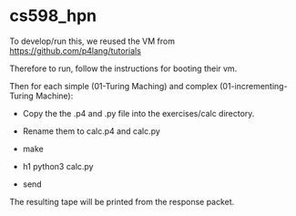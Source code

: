# cs598_hpn

To develop/run this, we reused the VM from https://github.com/p4lang/tutorials

Therefore to run, follow the instructions for booting their vm.

Then for each simple (01-Turing Maching) and complex (01-incrementing-Turing Machine):
* Copy the the .p4 and .py file into the exercises/calc directory.

* Rename them to calc.p4 and calc.py

* make

* h1 python3 calc.py

* send

The resulting tape will be printed from the response packet.
